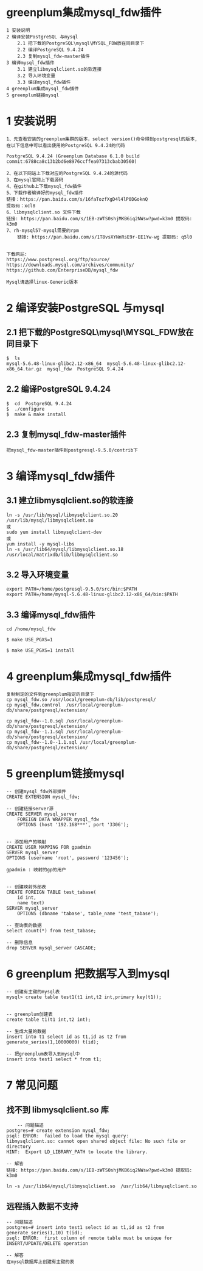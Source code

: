 # greenplum集成mysql_fdw插件
	1 安装说明
	2 编译安装PostgreSQL 与mysql
		2.1 把下载的PostgreSQL\mysql\MYSQL_FDW放在同目录下
		2.2 编译PostgreSQL 9.4.24
		2.3 复制mysql_fdw-master插件
	3 编译mysql_fdw插件
		3.1 建立libmysqlclient.so的软连接
		3.2 导入环境变量
		3.3 编译mysql_fdw插件
	4 greenplum集成mysql_fdw插件
	5 greenplum链接mysql

# 1 安装说明
	1、先查看安装的greenplum集群的版本，select version()命令得到postgresql的版本,在以下信息中可以看出使用的PostgreSQL 9.4.24的代码
	
	PostgreSQL 9.4.24 (Greenplum Database 6.1.0 build commit:6788ca8c13b2bd6e8976ccffea07313cbab30560)
	
	2、在以下网站上下载对应的PostgreSQL 9.4.24的源代码
	3、在mysql官网上下载源码
	4、在github上下载mysql_fdw插件
	5、下载作者编译好的mysql_fdw插件
	链接：https://pan.baidu.com/s/16faTozfXgD4l4lP0DGoknQ 
	提取码：xcl8
	6、libmysqlclient.so 文件下载
	链接: https://pan.baidu.com/s/1EB-zWTS0shjMKB6iq2NWsw?pwd=k3m0 提取码: k3m0
	7、rh-mysql57-mysql需要的rpm
        链接: https://pan.baidu.com/s/1T8vsXYNnRsE9r-EE1Yw-wg 提取码: q5l0
	
	
	下载网站:
	https://www.postgresql.org/ftp/source/
	https://downloads.mysql.com/archives/community/
	https://github.com/EnterpriseDB/mysql_fdw
	
	Mysql请选择linux-Generic版本
	

# 2 编译安装PostgreSQL 与mysql
## 2.1 把下载的PostgreSQL\mysql\MYSQL_FDW放在同目录下
	$  ls
	mysql-5.6.48-linux-glibc2.12-x86_64  mysql-5.6.48-linux-glibc2.12-x86_64.tar.gz  mysql_fdw  PostgreSQL 9.4.24
## 2.2 编译PostgreSQL 9.4.24
	$  cd  PostgreSQL 9.4.24
	$  ./configure
	$  make & make install
	
## 2.3 复制mysql_fdw-master插件
	
	把mysql_fdw-master插件到postgresql-9.5.0/contrib下
	
# 3 编译mysql_fdw插件
## 3.1 建立libmysqlclient.so的软连接
	ln -s /usr/lib/mysql/libmysqlclient.so.20  /usr/lib/mysql/libmysqlclient.so
	或
	sudo yum install libmysqlclient-dev
	或
	yum install -y mysql-libs
	ln -s /usr/lib64/mysql/libmysqlclient.so.18 /usr/local/matrixdb/lib/libmysqlclient.so


## 3.2 导入环境变量
	export PATH=/home/postgresql-9.5.0/src/bin:$PATH
	export PATH=/home/mysql-5.6.48-linux-glibc2.12-x86_64/bin:$PATH
	
## 3.3 编译mysql_fdw插件
	cd /home/mysql_fdw 
	
	$ make USE_PGXS=1
	
	$ make USE_PGXS=1 install
	
# 4 greenplum集成mysql_fdw插件
	复制制定的文件到greenplum指定的目录下
	cp mysql_fdw.so /usr/local/greenplum-db/lib/postgresql/
	cp mysql_fdw.control  /usr/local/greenplum-db/share/postgresql/extension/
	
	cp mysql_fdw--1.0.sql /usr/local/greenplum-db/share/postgresql/extension/
	cp mysql_fdw--1.1.sql /usr/local/greenplum-db/share/postgresql/extension/
	cp mysql_fdw--1.0--1.1.sql /usr/local/greenplum-db/share/postgresql/extension/
	
# 5 greenplum链接mysql
	-- 创建mysql_fdw外部插件
	CREATE EXTENSION mysql_fdw;
	
	-- 创建链接server源
	CREATE SERVER mysql_server
		FOREIGN DATA WRAPPER mysql_fdw
		OPTIONS (host '192.168***', port '3306');
	
	
	-- 添加用户的映射
	CREATE USER MAPPING FOR gpadmin
	SERVER mysql_server
	OPTIONS (username 'root', password '123456');
	
	gpadmin : 映射的gp的用户
	
	
	-- 创建映射外部表
	CREATE FOREIGN TABLE test_tabase(
		id int,
		name text)
	SERVER mysql_server
		OPTIONS (dbname 'tabase', table_name 'test_tabase');
	
	-- 查询表的数据
	select count(*) from test_tabase;
	
	-- 删除信息
	drop SERVER mysql_server CASCADE;

# 6 greenplum 把数据写入到mysql
	-- 创建有主键的mysql表
	mysql> create table test1(t1 int,t2 int,primary key(t1));


	-- greenplum创建表
	create table t1(t1 int,t2 int);
	
	-- 生成大量的数据
	insert into t1 select id as t1,id as t2 from generate_series(1,10000000) t(id);

	-- 把greenplum表导入到mysql中
	insert into test1 select * from t1;


# 7 常见问题
##  找不到 libmysqlclient.so 库
        -- 问题描述
	postgres=# create extension mysql_fdw;
	psql: ERROR:  failed to load the mysql query:
	libmysqlclient.so: cannot open shared object file: No such file or directory
	HINT:  Export LD_LIBRARY_PATH to locate the library.
	
	-- 解答
	链接: https://pan.baidu.com/s/1EB-zWTS0shjMKB6iq2NWsw?pwd=k3m0 提取码: k3m0
	
	ln -s /usr/lib64/mysql/libmysqlclient.so  /usr/lib64/libmysqlclient.so
	
##  远程插入数据不支持
	-- 问题描述
	postgres=# insert into test1 select id as t1,id as t2 from generate_series(1,10) t(id);
	psql: ERROR:  first column of remote table must be unique for INSERT/UPDATE/DELETE operation
 
 	-- 解答
	在mysql数据库上创建有主键的表
